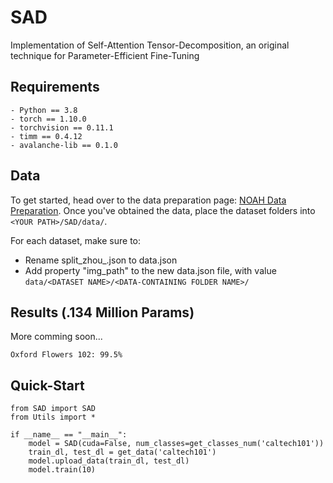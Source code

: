 # SAD
Implementation of Self-Attention Tensor-Decomposition, an original technique for Parameter-Efficient Fine-Tuning 

## Requirements
```
- Python == 3.8
- torch == 1.10.0
- torchvision == 0.11.1
- timm == 0.4.12
- avalanche-lib == 0.1.0
```

## Data
To get started, head over to the data preparation page: [NOAH Data Preparation]([https://github.com/ZhangYuanhan-AI/NOAH/#data-preparation](https://github.com/KaiyangZhou/CoOp/blob/main/DATASETS.md)). Once you've obtained the data, place the dataset folders into `<YOUR PATH>/SAD/data/`.

For each dataset, make sure to:
- Rename split_zhou_<Dataset Name>.json to data.json
- Add property "img_path" to the new data.json file, with value `data/<DATASET NAME>/<DATA-CONTAINING FOLDER NAME>/`

## Results (.134 Million Params)
More comming soon...
```
Oxford Flowers 102: 99.5%
```

## Quick-Start
```
from SAD import SAD
from Utils import *

if __name__ == "__main__":
    model = SAD(cuda=False, num_classes=get_classes_num('caltech101'))
    train_dl, test_dl = get_data('caltech101')
    model.upload_data(train_dl, test_dl)
    model.train(10)
```

